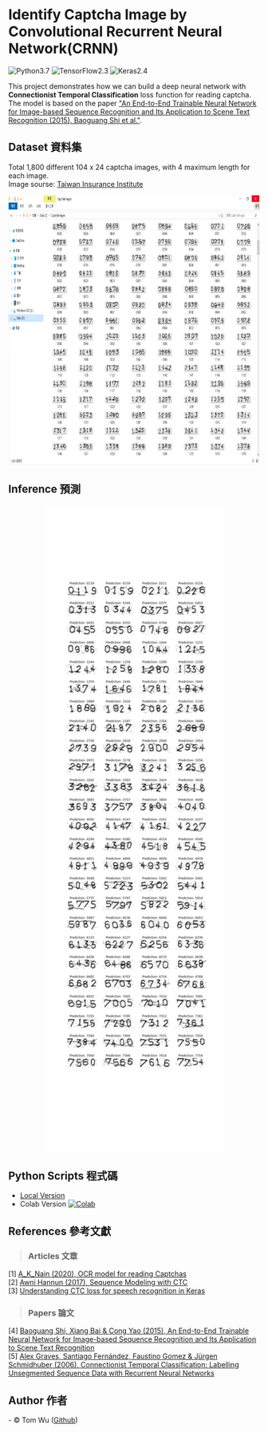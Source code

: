 # Identify Captcha Image by Convolutional Recurrent Neural Network(CRNN)

![Python3.7](https://img.shields.io/badge/Python-3.7-blue.svg) ![TensorFlow2.3](https://img.shields.io/badge/TensorFlow-2.3-yellow.svg) ![Keras2.4](https://img.shields.io/badge/Keras-2.4-red.svg)

This project demonstrates how we can build a deep neural network with **Connectionist Temporal Classification** loss function for reading captcha. The model is based on the paper ["An End-to-End Trainable Neural Network for Image-based Sequence Recognition and Its Application to Scene Text Recognition (2015), Baoguang Shi et al."](http://arxiv.org/abs/1507.05717).


## Dataset 資料集  
Total 1,800 different 104 x 24 captcha images, with 4 maximum length for each image.   
Image sourse: [Taiwan Insurance Institute](http://insdb.tii.org.tw/pivot/ "財團法人保險事業發展中心 保險統計資料庫加值服務" )
<p align="center">
  <img src="https://github.com/YenLinWu/CRNN_with_CTC_Loss/blob/main/README_img/Dataset.png" width="960" height="540" >
</p>


## Inference 預測  

<p align="center">
  <img src="https://github.com/YenLinWu/CRNN_with_CTC_Loss/blob/main/README_img/Inference.png" width="360" height="1296" >
</p>
  

## Python Scripts  程式碼    
- [Local Version](https://github.com/YenLinWu/CRNN_with_CTC_Loss/blob/main/CRNN_with_CTC.ipynb)  
- Colab Version [![Colab](https://img.shields.io/badge/Script-Google_Colab-yellow.svg)](https://colab.research.google.com/github/YenLinWu/CRNN_with_CTC_Loss/blob/main/CRNN_with_CTC_in_Colab.ipynb) 


## References  參考文獻
> ### Articles  文章  
[1] [A_K_Nain (2020), OCR model for reading Captchas](https://keras.io/examples/vision/captcha_ocr/)  
[2] [Awni Hannun (2017), Sequence Modeling with CTC](https://distill.pub/2017/ctc/)    
[3] [Understanding CTC loss for speech recognition in Keras](https://stackoverflow.com/questions/57292896/understanding-ctc-loss-for-speech-recognition-in-keras)  
> ### Papers  論文    
[4] [Baoguang Shi, Xiang Bai & Cong Yao (2015), An End-to-End Trainable Neural Network for Image-based Sequence Recognition and Its Application to Scene Text Recognition](https://arxiv.org/abs/1507.05717 'Paper')    
[5] [Alex Graves, Santiago Fernández, Faustino Gomez & Jürgen Schmidhuber (2006), Connectionist Temporal Classification: Labelling Unsegmented Sequence Data with Recurrent Neural Networks](http://www.cs.toronto.edu/~graves/icml_2006.pdf 'Paper')    

## Author  作者    
<span> - &copy; Tom Wu (<a href="https://github.com/YenLinWu">Github</a>) </span>  
